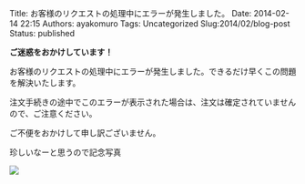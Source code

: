 Title: お客様のリクエストの処理中にエラーが発生しました。
Date: 2014-02-14 22:15
Authors: ayakomuro
Tags:  Uncategorized
Slug:2014/02/blog-post
Status: published

**ご迷惑をおかけしています！**




お客様のリクエストの処理中にエラーが発生しました。できるだけ早くこの問題を解決いたします。





注文手続きの途中でこのエラーが表示された場合は、注文は確定されていませんので、ご注意ください。





ご不便をおかけして申し訳ございません。 









珍しいなーと思うので記念写真



[![](http://3.bp.blogspot.com/-GE_4xqk30T8/Uv6VZ5ycJzI/AAAAAAAAaKc/ByDYxiF3f8A/s1600/%E3%82%B9%E3%82%AF%E3%83%AA%E3%83%BC%E3%83%B3%E3%82%B7%E3%83%A7%E3%83%83%E3%83%88+2014-02-15+7.14.39.png)](http://3.bp.blogspot.com/-GE_4xqk30T8/Uv6VZ5ycJzI/AAAAAAAAaKc/ByDYxiF3f8A/s1600/%E3%82%B9%E3%82%AF%E3%83%AA%E3%83%BC%E3%83%B3%E3%82%B7%E3%83%A7%E3%83%83%E3%83%88+2014-02-15+7.14.39.png)




